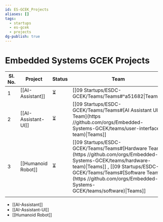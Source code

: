 ```yaml
---
id: ES-GCEK_Projects
aliases: []
tags:
  - startups
  - es-gcek
  - projects
dg-publish: true
---
```

# Embedded Systems GCEK Projects


| **Sl. No.** | **Project**         | **Status** | Team                                                                                                                                                                                                                                                     | Designers | Developers |
| ----------- | ------------------- | ---------- | -------------------------------------------------------------------------------------------------------------------------------------------------------------------------------------------------------------------------------------------------------- | --------- | ---------- |
| 1           | [[AI-Assistant]]    | ⏳          | [[09 Startups/ESDC-GCEK/Teams/Teams#^a51682\|Teams]]                                                                                                                                                                                                       |           |            |
| 2           | [[AI-Assistant-UI]] | ⏳          | [[09 Startups/ESDC-GCEK/Teams/Teams#[AI Assistant UI Team](https //github.com/orgs/Embedded-Systems-GCEK/teams/user-interface-team)\|Teams]]                                                                                                               |           |            |
| 3           | [[Humanoid Robot]]  | ⏳          | [[09 Startups/ESDC-GCEK/Teams/Teams#[Hardware Team](https //github.com/orgs/Embedded-Systems-GCEK/teams/hardware-team)\|Teams]] , [[09 Startups/ESDC-GCEK/Teams/Teams#[Software Team](https //github.com/orgs/Embedded-Systems-GCEK/teams/software)\|Teams]] |           |            |
|             |                     |            |                                                                                                                                                                                                                                                          |           |            |



- [[AI-Assistant]]
- [[AI-Assistant-UI]]
- [[Humanoid Robot]]